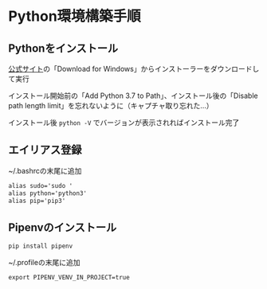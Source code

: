 # Python環境構築手順

## Pythonをインストール

[公式サイト](https://www.python.org/)の「Download for Windows」からインストーラーをダウンロードして実行

インストール開始前の「Add Python 3.7 to Path」、インストール後の「Disable path length limit」を忘れないように（キャプチャ取り忘れた…）

インストール後 `python -V` でバージョンが表示されればインストール完了

## エイリアス登録

~/.bashrcの末尾に追加

```txt
alias sudo='sudo '
alias python='python3'
alias pip='pip3'
```

## Pipenvのインストール

```cmd
pip install pipenv
```

~/.profileの末尾に追加

```txt
export PIPENV_VENV_IN_PROJECT=true
```
